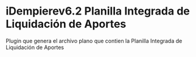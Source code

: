 # iDempierev6.2 Planilla Integrada de Liquidación de Aportes
Plugin que genera el archivo plano que contien la Planilla Integrada de Liquidación de Aportes 
